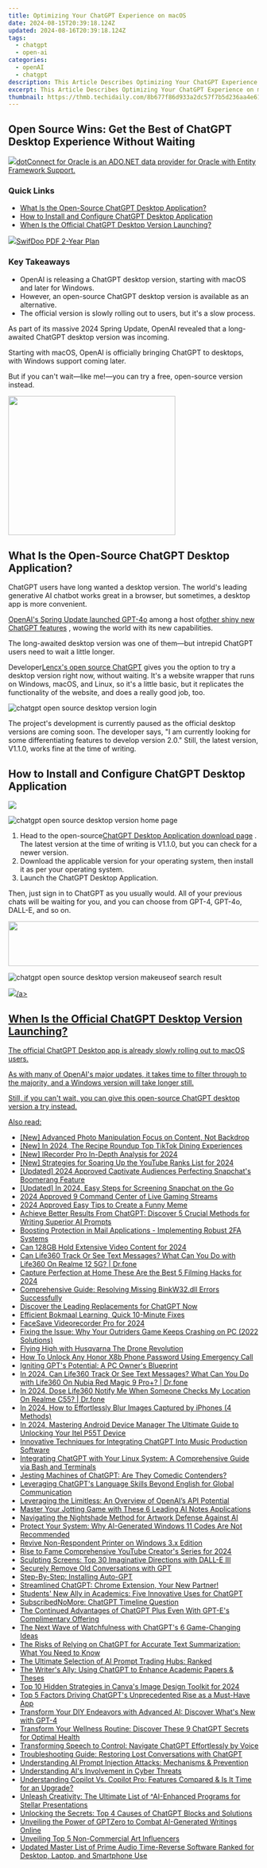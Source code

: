 ```yaml
---
title: Optimizing Your ChatGPT Experience on macOS
date: 2024-08-15T20:39:18.124Z
updated: 2024-08-16T20:39:18.124Z
tags:
  - chatgpt
  - open-ai
categories:
  - openAI
  - chatgpt
description: This Article Describes Optimizing Your ChatGPT Experience on macOS
excerpt: This Article Describes Optimizing Your ChatGPT Experience on macOS
thumbnail: https://thmb.techidaily.com/8b677f86d933a2dc57f7b5d236aa4e6146da7e283f8be4d58f50e47e9bc2eba3.jpg
---
```


## Open Source Wins: Get the Best of ChatGPT Desktop Experience Without Waiting

<!-- affiliate ads begin -->
<a href="https://checkout.devart.com/order/checkout.php?PRODS=5023555&QTY=1&AFFILIATE=108875&CART=1"><img src="https://secure.avangate.com/images/merchant/45b430710ad04765a6afd58d9d9fafca/products/dotConnect_O.png" border="0">dotConnect for Oracle is an ADO.NET data provider for Oracle with Entity Framework Support.</a>
<!-- affiliate ads end -->
### Quick Links

* [What Is the Open-Source ChatGPT Desktop Application?](https://www.makeuseof.com/cant-wait-for-the-chatgpt-desktop-app-try-this-open-source-alternative-instead/#what-is-the-open-source-chatgpt-desktop-application)
* [How to Install and Configure ChatGPT Desktop Application](https://www.makeuseof.com/cant-wait-for-the-chatgpt-desktop-app-try-this-open-source-alternative-instead/#how-to-install-and-configure-chatgpt-desktop-application)
* [When Is the Official ChatGPT Desktop Version Launching?](https://www.makeuseof.com/cant-wait-for-the-chatgpt-desktop-app-try-this-open-source-alternative-instead/#when-is-the-official-chatgpt-desktop-version-launching)

<!-- affiliate ads begin -->
<a href="https://purchase.swifdoo.com/order/checkout.php?PRODS=40002580&QTY=1&AFFILIATE=108875&CART=1"><img src="https://secure.avangate.com/images/merchant/8b932759a5a04ddb34bf79e3f9072e4b/products/3_Product%20box%20white-1024x1024.png" border="0">SwifDoo PDF 2-Year Plan</a>
<!-- affiliate ads end -->
### Key Takeaways

* OpenAI is releasing a ChatGPT desktop version, starting with macOS and later for Windows.
* However, an open-source ChatGPT desktop version is available as an alternative.
* The official version is slowly rolling out to users, but it's a slow process.

 As part of its massive 2024 Spring Update, OpenAI revealed that a long-awaited ChatGPT desktop version was incoming.

 Starting with macOS, OpenAI is officially bringing ChatGPT to desktops, with Windows support coming later.

 But if you can't wait—like me!—you can try a free, open-source version instead.

<!-- affiliate ads begin -->
<a href="https://aligracehair.sjv.io/c/5597632/2087264/19272" target="_top" id="2087264"><img src="//a.impactradius-go.com/display-ad/19272-2087264" border="0" alt="" width="336" height="280"/></a><img height="0" width="0" src="https://imp.pxf.io/i/5597632/2087264/19272" style="position:absolute;visibility:hidden;" border="0" />
<!-- affiliate ads end -->
## What Is the Open-Source ChatGPT Desktop Application?

 ChatGPT users have long wanted a desktop version. The world's leading generative AI chatbot works great in a browser, but sometimes, a desktop app is more convenient.

[OpenAI's Spring Update launched GPT-4o](https://www.makeuseof.com/how-gpt-4o-works-is-it-free/) among a host of[other shiny new ChatGPT features](https://www.makeuseof.com/chatgpt-new-features-spring-update/) , wowing the world with its new capabilities.

 The long-awaited desktop version was one of them—but intrepid ChatGPT users need to wait a little longer.

 Developer[Lencx's open source ChatGPT](https://github.com/lencx/ChatGPT) gives you the option to try a desktop version right now, without waiting. It's a website wrapper that runs on Windows, macOS, and Linux, so it's a little basic, but it replicates the functionality of the website, and does a really good job, too.

![chatgpt open source desktop version login](https://static1.makeuseofimages.com/wordpress/wp-content/uploads/2024/05/chatgpt-open-source-desktop-version-login.jpg)

 The project's development is currently paused as the official desktop versions are coming soon. The developer says, "I am currently looking for some differentiating features to develop version 2.0." Still, the latest version, V1.1.0, works fine at the time of writing.

## How to Install and Configure ChatGPT Desktop Application

<!-- affiliate ads begin -->
<a href="https://shop.systoolsgroup.com/affiliate.php?ACCOUNT=SYSTOOBY&AFFILIATE=108875&PATH=https%3A%2F%2Fwww.systoolsgroup.com%3FAFFILIATE%3D108875%26RESOURCE%3D%2BSysTools%2BOutlook%2BRecovery"><img src="https://www.systoolsgroup.com/box/outlook-recovery.png" border="0"></a>
<!-- affiliate ads end -->
![chatgpt open source desktop version home page](https://static1.makeuseofimages.com/wordpress/wp-content/uploads/2024/05/chatgpt-open-source-desktop-version-home-page.jpg)

1. Head to the open-source[ChatGPT Desktop Application download page](https://github.com/lencx/ChatGPT/releases/tag/v1.1.0) . The latest version at the time of writing is V1.1.0, but you can check for a newer version.
2. Download the applicable version for your operating system, then install it as per your operating system.
3. Launch the ChatGPT Desktop Application.

 Then, just sign in to ChatGPT as you usually would. All of your previous chats will be waiting for you, and you can choose from GPT-4, GPT-4o, DALL-E, and so on.

<!-- affiliate ads begin -->
<a href="https://zonlipartnershipprogram.pxf.io/c/5597632/1596691/17882" target="_top" id="1596691"><img src="//a.impactradius-go.com/display-ad/17882-1596691" border="0" alt="" width="728" height="90"/></a><img height="0" width="0" src="https://imp.pxf.io/i/5597632/1596691/17882" style="position:absolute;visibility:hidden;" border="0" />
<!-- affiliate ads end -->
![chatgpt open source desktop version makeuseof search result](https://static1.makeuseofimages.com/wordpress/wp-content/uploads/2024/05/chatgpt-open-source-desktop-version-makeuseof-search-result.jpg)

<!-- affiliate ads begin -->
<a href="https://store.nero.com/order/checkout.php?PRODS=4729507&QTY=1&AFFILIATE=108875&CART=1"><img src="https://www.nero.com/nero-com-wAssets/img/banners/2023/TIU/Nero_TuneItUp_Screen_2.webp" border="0">/a>
<!-- affiliate ads end -->
## When Is the Official ChatGPT Desktop Version Launching?

 The official ChatGPT Desktop app is already slowly rolling out to macOS users.

 As with many of OpenAI's major updates, it takes time to filter through to the majority, and a Windows version will take longer still.

 Still, if you can't wait, you can give this open-source ChatGPT desktop version a try instead.


<ins class="adsbygoogle"
     style="display:block"
     data-ad-format="autorelaxed"
     data-ad-client="ca-pub-7571918770474297"
     data-ad-slot="1223367746"></ins>



<ins class="adsbygoogle"
     style="display:block"
     data-ad-client="ca-pub-7571918770474297"
     data-ad-slot="8358498916"
     data-ad-format="auto"
     data-full-width-responsive="true"></ins>

<span class="atpl-alsoreadstyle">Also read:</span>
<div><ul>
<li><a href="https://fox-boxes.techidaily.com/new-advanced-photo-manipulation-focus-on-content-not-backdrop/"><u>[New] Advanced Photo Manipulation  Focus on Content, Not Backdrop</u></a></li>
<li><a href="https://tiktok-clips.techidaily.com/new-in-2024-the-recipe-roundup-top-tiktok-dining-experiences/"><u>[New] In 2024, The Recipe Roundup  Top TikTok Dining Experiences</u></a></li>
<li><a href="https://on-screen-recording.techidaily.com/new-irecorder-pro-in-depth-analysis-for-2024/"><u>[New] IRecorder Pro  In-Depth Analysis for 2024</u></a></li>
<li><a href="https://youtube-web.techidaily.com/trategies-for-soaring-up-the-youtube-ranks-list-for-2024/"><u>[New] Strategies for Soaring Up the YouTube Ranks List for 2024</u></a></li>
<li><a href="https://snapchat-videos.techidaily.com/updated-2024-approved-captivate-audiences-perfecting-snapchats-boomerang-feature/"><u>[Updated] 2024 Approved  Captivate Audiences  Perfecting Snapchat's Boomerang Feature</u></a></li>
<li><a href="https://snapchat-videos.techidaily.com/updated-in-2024-easy-steps-for-screening-snapchat-on-the-go/"><u>[Updated] In 2024, Easy Steps for Screening Snapchat on the Go</u></a></li>
<li><a href="https://fox-access.techidaily.com/2024-approved-9-command-center-of-live-gaming-streams/"><u>2024 Approved  9 Command Center of Live Gaming Streams</u></a></li>
<li><a href="https://vp-tips.techidaily.com/2024-approved-easy-tips-to-create-a-funny-meme/"><u>2024 Approved  Easy Tips to Create a Funny Meme</u></a></li>
<li><a href="https://tech-hub.techidaily.com/achieve-better-results-from-chatgpt-discover-5-crucial-methods-for-writing-superior-ai-prompts/"><u>Achieve Better Results From ChatGPT: Discover 5 Crucial Methods for Writing Superior AI Prompts</u></a></li>
<li><a href="https://facebook.techidaily.com/boosting-protection-in-mail-applications-implementing-robust-2fa-systems/"><u>Boosting Protection in Mail Applications - Implementing Robust 2FA Systems</u></a></li>
<li><a href="https://extra-information.techidaily.com/can-128gb-hold-extensive-video-content-for-2024/"><u>Can 128GB Hold Extensive Video Content for 2024</u></a></li>
<li><a href="https://fake-location.techidaily.com/can-life360-track-or-see-text-messages-what-can-you-do-with-life360-on-realme-12-5g-drfone-by-drfone-virtual-android/"><u>Can Life360 Track Or See Text Messages? What Can You Do with Life360 On Realme 12 5G? | Dr.fone</u></a></li>
<li><a href="https://extra-hints.techidaily.com/capture-perfection-at-home-these-are-the-best-5-filming-hacks-for-2024/"><u>Capture Perfection at Home  These Are the Best 5 Filming Hacks for 2024</u></a></li>
<li><a href="https://common-error.techidaily.com/comprehensive-guide-resolving-missing-binkw32dll-errors-successfully/"><u>Comprehensive Guide: Resolving Missing BinkW32.dll Errors Successfully</u></a></li>
<li><a href="https://tech-hub.techidaily.com/1722205308132-discover-the-leading-replacements-for-chatgpt-now/"><u>Discover the Leading Replacements for ChatGPT Now</u></a></li>
<li><a href="https://mondly-stories.techidaily.com/efficient-bokmaal-learning-quick-10-minute-fixes/"><u>Efficient Bokmaal Learning, Quick 10-Minute Fixes</u></a></li>
<li><a href="https://facebook-videos.techidaily.com/facesave-videorecorder-pro-for-2024/"><u>FaceSave Videorecorder Pro for 2024</u></a></li>
<li><a href="https://win-blog.techidaily.com/fixing-the-issue-why-your-outriders-game-keeps-crashing-on-pc-2022-solutions/"><u>Fixing the Issue: Why Your Outriders Game Keeps Crashing on PC (2022 Solutions)</u></a></li>
<li><a href="https://extra-tips.techidaily.com/flying-high-with-husqvarna-the-drone-revolution/"><u>Flying High with Husqvarna  The Drone Revolution</u></a></li>
<li><a href="https://unlock-android.techidaily.com/how-to-unlock-any-honor-x8b-phone-password-using-emergency-call-by-drfone-android/"><u>How To Unlock Any Honor X8b Phone Password Using Emergency Call</u></a></li>
<li><a href="https://tech-hub.techidaily.com/igniting-gpts-potential-a-pc-owners-blueprint/"><u>Igniting GPT's Potential: A PC Owner's Blueprint</u></a></li>
<li><a href="https://fake-location.techidaily.com/in-2024-can-life360-track-or-see-text-messages-what-can-you-do-with-life360-on-nubia-red-magic-9-proplus-drfone-by-drfone-virtual-android/"><u>In 2024, Can Life360 Track Or See Text Messages? What Can You Do with Life360 On Nubia Red Magic 9 Pro+? | Dr.fone</u></a></li>
<li><a href="https://review-topics.techidaily.com/in-2024-dose-life360-notify-me-when-someone-checks-my-location-on-realme-c55-drfone-by-drfone-virtual-android/"><u>In 2024, Dose Life360 Notify Me When Someone Checks My Location On Realme C55? | Dr.fone</u></a></li>
<li><a href="https://some-techniques.techidaily.com/in-2024-how-to-effortlessly-blur-images-captured-by-iphones-4-methods/"><u>In 2024, How to Effortlessly Blur Images Captured by iPhones (4 Methods)</u></a></li>
<li><a href="https://unlock-android.techidaily.com/in-2024-mastering-android-device-manager-the-ultimate-guide-to-unlocking-your-itel-p55t-device-by-drfone-android/"><u>In 2024, Mastering Android Device Manager The Ultimate Guide to Unlocking Your Itel P55T Device</u></a></li>
<li><a href="https://tech-hub.techidaily.com/innovative-techniques-for-integrating-chatgpt-into-music-production-software/"><u>Innovative Techniques for Integrating ChatGPT Into Music Production Software</u></a></li>
<li><a href="https://tech-hub.techidaily.com/integrating-chatgpt-with-your-linux-system-a-comprehensive-guide-via-bash-and-terminals/"><u>Integrating ChatGPT with Your Linux System: A Comprehensive Guide via Bash and Terminals</u></a></li>
<li><a href="https://tech-hub.techidaily.com/jesting-machines-of-chatgpt-are-they-comedic-contenders/"><u>Jesting Machines of ChatGPT: Are They Comedic Contenders?</u></a></li>
<li><a href="https://tech-hub.techidaily.com/leveraging-chatgpts-language-skills-beyond-english-for-global-communication/"><u>Leveraging ChatGPT's Language Skills Beyond English for Global Communication</u></a></li>
<li><a href="https://tech-hub.techidaily.com/leveraging-the-limitless-an-overview-of-openais-api-potential/"><u>Leveraging the Limitless: An Overview of OpenAI’s API Potential</u></a></li>
<li><a href="https://tech-hub.techidaily.com/master-your-jotting-game-with-these-6-leading-ai-notes-applications/"><u>Master Your Jotting Game with These 6 Leading AI Notes Applications</u></a></li>
<li><a href="https://tech-hub.techidaily.com/navigating-the-nightshade-method-for-artwork-defense-against-ai/"><u>Navigating the Nightshade Method for Artwork Defense Against AI</u></a></li>
<li><a href="https://tech-hub.techidaily.com/protect-your-system-why-ai-generated-windows-11-codes-are-not-recommended/"><u>Protect Your System: Why AI-Generated Windows 11 Codes Are Not Recommended</u></a></li>
<li><a href="https://printer-issues.techidaily.com/revive-non-respondent-printer-on-windows-3x-edition/"><u>Revive Non-Respondent Printer on Windows 3.x Edition</u></a></li>
<li><a href="https://youtube-data.techidaily.com/to-fame-comprehensive-youtube-creators-series-for-2024/"><u>Rise to Fame  Comprehensive YouTube Creator's Series for 2024</u></a></li>
<li><a href="https://tech-hub.techidaily.com/sculpting-screens-top-30-imaginative-directions-with-dall-e-iii/"><u>Sculpting Screens: Top 30 Imaginative Directions with DALL-E III</u></a></li>
<li><a href="https://tech-hub.techidaily.com/securely-remove-old-conversations-with-gpt/"><u>Securely Remove Old Conversations with GPT</u></a></li>
<li><a href="https://tech-hub.techidaily.com/step-by-step-installing-auto-gpt/"><u>Step-By-Step: Installing Auto-GPT</u></a></li>
<li><a href="https://tech-hub.techidaily.com/1722080346910-streamlined-chatgpt-chrome-extension-your-new-partner/"><u>Streamlined ChatGPT: Chrome Extension, Your New Partner!</u></a></li>
<li><a href="https://tech-hub.techidaily.com/students-new-ally-in-academics-five-innovative-uses-for-chatgpt/"><u>Students' New Ally in Academics: Five Innovative Uses for ChatGPT</u></a></li>
<li><a href="https://tech-hub.techidaily.com/subscribednomore-chatgpt-timeline-question/"><u>SubscribedNoMore: ChatGPT Timeline Question</u></a></li>
<li><a href="https://tech-hub.techidaily.com/the-continued-advantages-of-chatgpt-plus-even-with-gpt-es-complimentary-offering/"><u>The Continued Advantages of ChatGPT Plus Even With GPT-E's Complimentary Offering</u></a></li>
<li><a href="https://tech-hub.techidaily.com/the-next-wave-of-watchfulness-with-chatgpts-6-game-changing-ideas/"><u>The Next Wave of Watchfulness with ChatGPT's 6 Game-Changing Ideas</u></a></li>
<li><a href="https://tech-hub.techidaily.com/the-risks-of-relying-on-chatgpt-for-accurate-text-summarization-what-you-need-to-know/"><u>The Risks of Relying on ChatGPT for Accurate Text Summarization: What You Need to Know</u></a></li>
<li><a href="https://tech-hub.techidaily.com/1722084825246-the-ultimate-selection-of-ai-prompt-trading-hubs-ranked/"><u>The Ultimate Selection of AI Prompt Trading Hubs: Ranked</u></a></li>
<li><a href="https://tech-hub.techidaily.com/the-writers-ally-using-chatgpt-to-enhance-academic-papers-and-theses/"><u>The Writer's Ally: Using ChatGPT to Enhance Academic Papers & Theses</u></a></li>
<li><a href="https://some-guidance.techidaily.com/top-10-hidden-strategies-in-canvas-image-design-toolkit-for-2024/"><u>Top 10 Hidden Strategies in Canva's Image Design Toolkit for 2024</u></a></li>
<li><a href="https://tech-hub.techidaily.com/top-5-factors-driving-chatgpts-unprecedented-rise-as-a-must-have-app/"><u>Top 5 Factors Driving ChatGPT's Unprecedented Rise as a Must-Have App</u></a></li>
<li><a href="https://tech-hub.techidaily.com/transform-your-diy-endeavors-with-advanced-ai-discover-whats-new-with-gpt-4/"><u>Transform Your DIY Endeavors with Advanced AI: Discover What's New with GPT-4</u></a></li>
<li><a href="https://tech-hub.techidaily.com/transform-your-wellness-routine-discover-these-9-chatgpt-secrets-for-optimal-health/"><u>Transform Your Wellness Routine: Discover These 9 ChatGPT Secrets for Optimal Health</u></a></li>
<li><a href="https://tech-hub.techidaily.com/transforming-speech-to-control-navigate-chatgpt-effortlessly-by-voice/"><u>Transforming Speech to Control: Navigate ChatGPT Effortlessly by Voice</u></a></li>
<li><a href="https://tech-hub.techidaily.com/troubleshooting-guide-restoring-lost-conversations-with-chatgpt/"><u>Troubleshooting Guide: Restoring Lost Conversations with ChatGPT</u></a></li>
<li><a href="https://tech-hub.techidaily.com/understanding-ai-prompt-injection-attacks-mechanisms-and-prevention/"><u>Understanding AI Prompt Injection Attacks: Mechanisms & Prevention</u></a></li>
<li><a href="https://tech-hub.techidaily.com/understanding-ais-involvement-in-cyber-threats/"><u>Understanding AI's Involvement in Cyber Threats</u></a></li>
<li><a href="https://tech-hub.techidaily.com/understanding-copilot-vs-copilot-pro-features-compared-and-is-it-time-for-an-upgrade/"><u>Understanding Copilot Vs. Copilot Pro: Features Compared & Is It Time for an Upgrade?</u></a></li>
<li><a href="https://tech-hub.techidaily.com/unleash-creativity-the-ultimate-list-of-ai-enhanced-programs-for-stellar-presentations/"><u>Unleash Creativity: The Ultimate List of ^AI-Enhanced Programs for Stellar Presentations</u></a></li>
<li><a href="https://tech-hub.techidaily.com/unlocking-the-secrets-top-4-causes-of-chatgpt-blocks-and-solutions/"><u>Unlocking the Secrets: Top 4 Causes of ChatGPT Blocks and Solutions</u></a></li>
<li><a href="https://tech-hub.techidaily.com/unveiling-the-power-of-gptzero-to-combat-ai-generated-writings-online/"><u>Unveiling the Power of GPTZero to Combat AI-Generated Writings Online</u></a></li>
<li><a href="https://tech-hub.techidaily.com/unveiling-top-5-non-commercial-art-influencers/"><u>Unveiling Top 5 Non-Commercial Art Influencers</u></a></li>
<li><a href="https://audio-editing.techidaily.com/updated-master-list-of-prime-audio-time-reverse-software-ranked-for-desktop-laptop-and-smartphone-use/"><u>Updated Master List of Prime Audio Time-Reverse Software Ranked for Desktop, Laptop, and Smartphone Use</u></a></li>
</ul></div>
